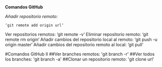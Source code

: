 **Comandos GitHub**

*Añadir repositorio remoto:*
 
	‘git remote add origin url‘
Ver repositorios remotos:
	‘git remote -v‘
Eliminar repositorio remoto:
	‘git remote rm origin‘
Añadir cambios del repositorio local al remoto:
	‘git push -u origin master‘
Añadir cambios del repositorio remoto al local:
	‘git pull‘

#Comandos GitHub II
##Ver branches remotos:
	'git branch -r'
##Ver todos los branches:
	'git branch -a'
##Clonar un repositorio remoto:
	'git clone url'
